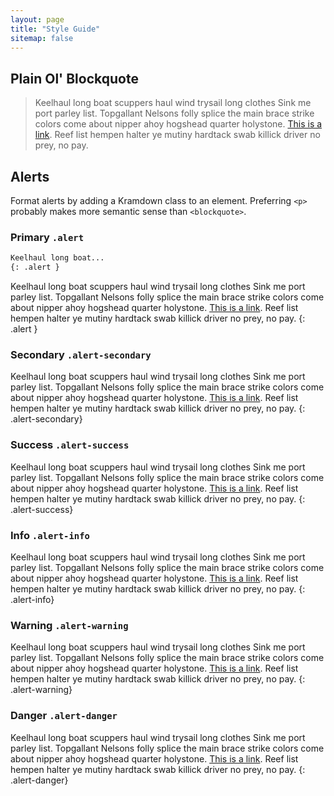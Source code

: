 ```yaml
---
layout: page
title: "Style Guide"
sitemap: false
---
```


## Plain Ol' Blockquote

> Keelhaul long boat scuppers haul wind trysail long clothes Sink me port parley list. Topgallant Nelsons folly splice the main brace strike colors come about nipper ahoy hogshead quarter holystone. [This is a link](#). Reef list hempen halter ye mutiny hardtack swab killick driver no prey, no pay.

## Alerts

Format alerts by adding a Kramdown class to an element. Preferring `<p>` probably makes more semantic sense than `<blockquote>`.

### Primary `.alert`

```markdown
Keelhaul long boat...
{: .alert }
```

Keelhaul long boat scuppers haul wind trysail long clothes Sink me port parley list. Topgallant Nelsons folly splice the main brace strike colors come about nipper ahoy hogshead quarter holystone. [This is a link](#). Reef list hempen halter ye mutiny hardtack swab killick driver no prey, no pay.
{: .alert }

### Secondary `.alert-secondary`

Keelhaul long boat scuppers haul wind trysail long clothes Sink me port parley list. Topgallant Nelsons folly splice the main brace strike colors come about nipper ahoy hogshead quarter holystone. [This is a link](#). Reef list hempen halter ye mutiny hardtack swab killick driver no prey, no pay.
{: .alert-secondary}

### Success `.alert-success`

Keelhaul long boat scuppers haul wind trysail long clothes Sink me port parley list. Topgallant Nelsons folly splice the main brace strike colors come about nipper ahoy hogshead quarter holystone. [This is a link](#). Reef list hempen halter ye mutiny hardtack swab killick driver no prey, no pay.
{: .alert-success}

### Info `.alert-info`

Keelhaul long boat scuppers haul wind trysail long clothes Sink me port parley list. Topgallant Nelsons folly splice the main brace strike colors come about nipper ahoy hogshead quarter holystone. [This is a link](#). Reef list hempen halter ye mutiny hardtack swab killick driver no prey, no pay.
{: .alert-info}

### Warning `.alert-warning`

Keelhaul long boat scuppers haul wind trysail long clothes Sink me port parley list. Topgallant Nelsons folly splice the main brace strike colors come about nipper ahoy hogshead quarter holystone. [This is a link](#). Reef list hempen halter ye mutiny hardtack swab killick driver no prey, no pay.
{: .alert-warning}

### Danger `.alert-danger`

Keelhaul long boat scuppers haul wind trysail long clothes Sink me port parley list. Topgallant Nelsons folly splice the main brace strike colors come about nipper ahoy hogshead quarter holystone. [This is a link](#). Reef list hempen halter ye mutiny hardtack swab killick driver no prey, no pay.
{: .alert-danger}